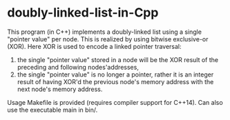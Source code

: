 # doubly-linked-list-in-Cpp

This program (in C++) implements a doubly-linked list using a single "pointer value" per node. This is realized by using bitwise exclusive-or (XOR). Here XOR is used to encode a linked pointer traversal:
1) the single "pointer value" stored in a node will be the XOR result of the preceding and following nodes'addresses, 
2) the single "pointer value" is no longer a pointer, rather it is an integer result of having XOR'd the previous node's memory address with the next node's memory address.

Usage
Makefile is provided (requires compiler support for C++14).
Can also use the executable main in bin/.
